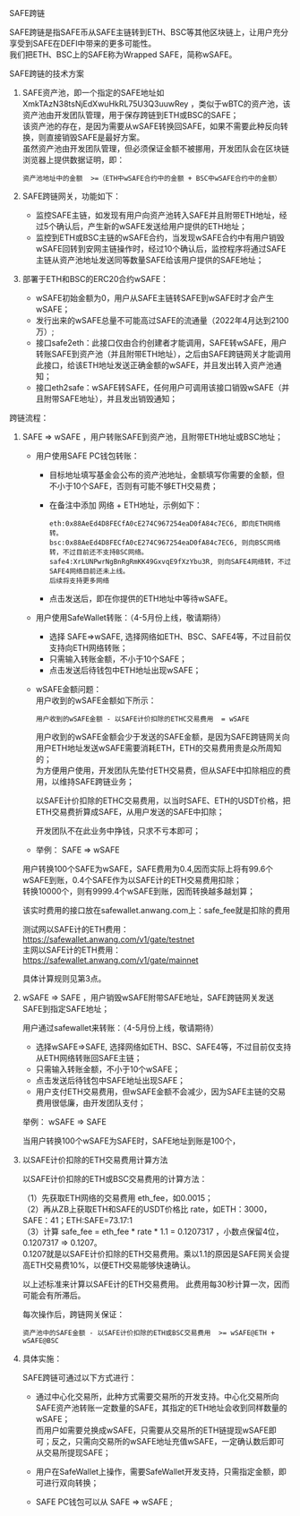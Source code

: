 SAFE跨链  

SAFE跨链是指SAFE币从SAFE主链转到ETH、BSC等其他区块链上，让用户充分享受到SAFE在DEFI中带来的更多可能性。   
我们把ETH、BSC上的SAFE称为Wrapped SAFE，简称wSAFE。   

SAFE跨链的技术方案    

1. SAFE资产池，即一个指定的SAFE地址如 XmkTAzN38tsNjEdXwuHkRL75U3Q3uuwRey ，类似于wBTC的资产池，该资产池由开发团队管理，用于保存跨链到ETH或BSC的SAFE；  
   该资产池的存在，是因为需要从wSAFE转换回SAFE，如果不需要此种反向转换，则直接销毁SAFE是最好方案。  
   虽然资产池由开发团队管理，但必须保证金额不被挪用，开发团队会在区块链浏览器上提供数据证明，即：  
   
   ```
   资产池地址中的金额  >=（ETH中wSAFE合约中的金额 + BSC中wSAFE合约中的金额）
   ```
   
2. SAFE跨链网关，功能如下：  
   - 监控SAFE主链，如发现有用户向资产池转入SAFE并且附带ETH地址，经过5个确认后，产生新的wSAFE发送给用户提供的ETH地址；  
   - 监控到ETH或BSC主链的wSAFE合约，当发现wSAFE合约中有用户销毁wSAFE回转到安网主链操作时，经过10个确认后，监控程序将通过SAFE主链从资产池地址发送同等数量SAFE给该用户提供的SAFE地址；  

3. 部署于ETH和BSC的ERC20合约wSAFE：    
   - wSAFE初始金额为0，用户从SAFE主链转SAFE到wSAFE时才会产生wSAFE；  
   - 发行出来的wSAFE总量不可能高过SAFE的流通量（2022年4月达到2100万）;
   - 接口safe2eth：此接口仅由合约创建者才能调用，SAFE转wSAFE，用户转账SAFE到资产池（并且附带ETH地址），之后由SAFE跨链网关才能调用此接口，给该ETH地址发送正确金额的wSAFE，并且发出转入资产池通知；
   - 接口eth2safe：wSAFE转SAFE，任何用户可调用该接口销毁wSAFE（并且附带SAFE地址），并且发出销毁通知；

跨链流程：

1. SAFE => wSAFE ，用户转账SAFE到资产池，且附带ETH地址或BSC地址；  

   - 用户使用SAFE PC钱包转账：
     - 目标地址填写基金会公布的资产池地址，金额填写你需要的金额，但不小于10个SAFE，否则有可能不够ETH交易费；  
     - 在备注中添加 网络 + ETH地址，示例如下：
     
        ```
        eth:0x88AeEd4D8FECfA0cE274C967254eaD0fA84c7EC6, 即向ETH网络转。   
        bsc:0x88AeEd4D8FECfA0cE274C967254eaD0fA84c7EC6, 则向BSC网络转，不过目前还不支持BSC网络。  
        safe4:XrLUNPwrNgBnRgRmKK49GxvqE9fXzYbu3R, 则向SAFE4网络转，不过SAFE4网络目前还未上线。  
        后续将支持更多网络  
        ```
        
     - 点击发送后，即在你提供的ETH地址中等待wSAFE。
     
   - 用户使用SafeWallet转账：（4-5月份上线，敬请期待）
     - 选择 SAFE=>wSAFE, 选择网络如ETH、BSC、SAFE4等，不过目前仅支持向ETH网络转账；
     - 只需输入转账金额，不小于10个SAFE；
     - 点击发送后待钱包中ETH地址出现wSAFE；

   - wSAFE金额问题：  
     用户收到的wSAFE金额如下所示：
     
      ```
      用户收到的wSAFE金额 - 以SAFE计价扣除的ETHC交易费用  = wSAFE
      ```  
      
     用户收到的wSAFE金额会少于发送的SAFE金额，是因为SAFE跨链网关向用户ETH地址发送wSAFE需要消耗ETH，ETH的交易费用贵是众所周知的；  
     为方便用户使用，开发团队先垫付ETH交易费，但从SAFE中扣除相应的费用，以维持SAFE跨链业务；
     
     以SAFE计价扣除的ETHC交易费用，以当时SAFE、ETH的USDT价格，把ETH交易费折算成SAFE，从用户发送的SAFE中扣除；   
     
     开发团队不在此业务中挣钱，只求不亏本即可；
     
   - 举例： SAFE => wSAFE  
 
   用户转换100个SAFE为wSAFE，SAFE费用为0.4,因而实际上将有99.6个wSAFE到账，0.4个SAFE作为以SAFE计的ETH交易费用扣除；    
   转换10000个，则有9999.4个wSAFE到账，因而转换越多越划算；  
   
   该实时费用的接口放在safewallet.anwang.com上：safe_fee就是扣除的费用  
   
   测试网以SAFE计的ETH费用：https://safewallet.anwang.com/v1/gate/testnet    
   主网以SAFE计的ETH费用：  https://safewallet.anwang.com/v1/gate/mainnet  
   
   具体计算规则见第3点。
   
2. wSAFE => SAFE ，用户销毁wSAFE附带SAFE地址，SAFE跨链网关发送SAFE到指定SAFE地址；    

   用户通过safewallet来转账：（4-5月份上线，敬请期待）  
   - 选择wSAFE=>SAFE, 选择网络如ETH、BSC、SAFE4等，不过目前仅支持从ETH网络转账回SAFE主链；  
   - 只需输入转账金额，不小于10个wSAFE；  
   - 点击发送后待钱包中SAFE地址出现SAFE；  
   - 用户支付ETH交易费用，但wSAFE金额不会减少，因为SAFE主链的交易费用很低廉，由开发团队支付；  
   
   举例： wSAFE => SAFE  
   
   当用户转换100个wSAFE为SAFE时，SAFE地址到账是100个，  
   
3. 以SAFE计价扣除的ETH交易费用计算方法
   
   以SAFE计价扣除的ETH或BSC交易费用的计算方法：  
   
   （1）先获取ETH网络的交易费用 eth_fee，如0.0015；  
   （2）再从ZB上获取ETH和SAFE的USDT价格比 rate，如ETH：3000，SAFE：41；ETH:SAFE=73.17:1   
   （3）计算 safe_fee = eth_fee * rate * 1.1 = 0.1207317 ，小数点保留4位，0.1207317  => 0.1207。  
       0.1207就是以SAFE计价扣除的ETH交易费用。乘以1.1的原因是SAFE网关会提高ETH交易费10%，以便ETH交易能够快速确认。
   
   以上述标准来计算以SAFE计的ETH交易费用。 此费用每30秒计算一次，因而可能会有所滞后。
   
   每次操作后，跨链网关保证：
   
   ```
   资产池中的SAFE金额 - 以SAFE计价扣除的ETH或BSC交易费用  >= wSAFE@ETH + wSAFE@BSC   
   ```

4. 具体实施：  

    SAFE跨链可通过以下方式进行：  

   - 通过中心化交易所，此种方式需要交易所的开发支持。中心化交易所向SAFE资产池转账一定数量的SAFE，其指定的ETH地址会收到同样数量的wSAFE；  
     而用户如需要兑换成wSAFE，只需要从交易所的ETH链提现wSAFE即可；反之，只需向交易所的wSAFE地址充值wSAFE，一定确认数后即可从交易所提现SAFE；  
  
   - 用户在SafeWallet上操作，需要SafeWallet开发支持，只需指定金额，即可进行双向转换；

   - SAFE PC钱包可以从 SAFE => wSAFE ;  
